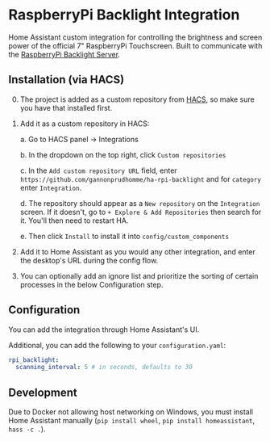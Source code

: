 # RaspberryPi Backlight Integration

Home Assistant custom integration for controlling the brightness and screen power of the official 7" RaspberryPi
Touchscreen. Built to communicate with the [RaspberryPi Backlight Server](https://github.com/gannonprudhomme/RaspberryPi-Backlight-Server).

## Installation (via HACS)

0. The project is added as a custom repository from [HACS](), so make sure you have that installed first.

1. Add it as a custom repository in HACS:

    a. Go to HACS panel -> Integrations

    b. In the dropdown on the top right, click `Custom repositories`

    c. In the `Add custom repository URL` field, enter `https://github.com/gannonprudhomme/ha-rpi-backlight`
    and for `category` enter `Integration`.

    d. The repository should appear as a `New repository` on the `Integration` screen. If it doesn't,
    go to `+ Explore & Add Repositories` then search for it. You'll then need to restart HA.

    e. Then click `Install` to install it into `config/custom_components`

2. Add it to Home Assistant as you would any other integration, and enter the desktop's URL
during the config flow.

3. You can optionally add an ignore list and prioritize the sorting of certain processes in the
below Configuration step.

## Configuration

You can add the integration through Home Assistant's UI.

Additional, you can add the following to your `configuration.yaml`:

```yaml
rpi_backlight:
  scanning_interval: 5 # in seconds, defaults to 30
```

## Development

Due to Docker not allowing host networking on Windows, you must install Home Assistant manually
(`pip install wheel`, `pip install homeassistant`, `hass -c .`).
